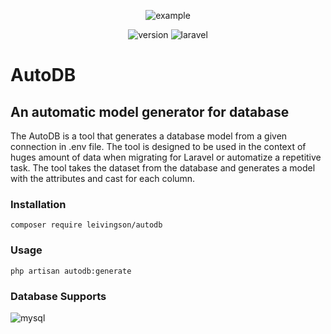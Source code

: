 <p align="center">
  <img src="https://github.com/Kaue-Romero/auto-db/assets/69368947/e33cfa5c-5457-471d-a98d-abaf72eea6dc" alt="example" />
</p>
<p align="center">
  <img src="https://img.shields.io/badge/Packagist-F28D1A?style=for-the-badge&logo=Packagist&logoColor=white" alt="version"/>
  <img src="https://img.shields.io/badge/Laravel-FF2D20?style=for-the-badge&logo=laravel&logoColor=white" alt="laravel"/>
</p>

# AutoDB
## An automatic model generator for database

The AutoDB is a tool that generates a database model from a given connection in .env file. The tool is designed to be used in the context of huges amount of data when migrating for Laravel or automatize a repetitive task. The tool takes the dataset from the database and generates a model with the attributes and cast for each column.

### Installation
```composer require leivingson/autodb```

### Usage
```php artisan autodb:generate```

### Database Supports

![mysql](https://img.shields.io/badge/MySQL-005C84?style=for-the-badge&logo=mysql&logoColor=white)


